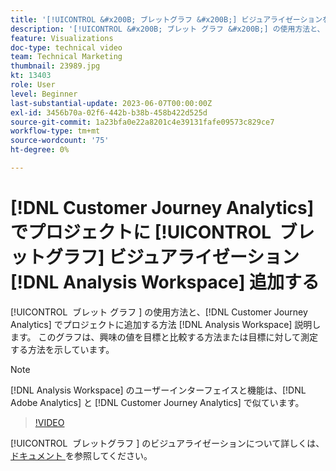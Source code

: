 ```yaml
---
title: '[!UICONTROL &#x200B; ブレットグラフ &#x200B;] ビジュアライゼーションをプロジェクト  [!DNL Analysis Workspace]  追加'
description: '[!UICONTROL &#x200B; ブレット グラフ &#x200B;] の使用方法と、 [!DNL Customer Journey Analytics] のプロジェクトにブレット グラフを追加する方法  [!DNL Analysis Workspace]  ついて説明します。'
feature: Visualizations
doc-type: technical video
team: Technical Marketing
thumbnail: 23989.jpg
kt: 13403
role: User
level: Beginner
last-substantial-update: 2023-06-07T00:00:00Z
exl-id: 3456b70a-02f6-442b-b38b-458b422d525d
source-git-commit: 1a23bfa0e22a8201c4e39131fafe09573c829ce7
workflow-type: tm+mt
source-wordcount: '75'
ht-degree: 0%

---
```


# [!DNL Customer Journey Analytics] でプロジェクトに [!UICONTROL &#x200B; ブレットグラフ &#x200B;] ビジュアライゼーション [!DNL Analysis Workspace] 追加する

[!UICONTROL &#x200B; ブレット グラフ &#x200B;] の使用方法と、[!DNL Customer Journey Analytics] でプロジェクトに追加する方法 [!DNL Analysis Workspace] 説明します。 このグラフは、興味の値を目標と比較する方法または目標に対して測定する方法を示しています。

>[!NOTE]
>
>[!DNL Analysis Workspace] のユーザーインターフェイスと機能は、[!DNL Adobe Analytics] と [!DNL Customer Journey Analytics] で似ています。

>[!VIDEO](https://video.tv.adobe.com/v/23989/?quality=12&learn=on)

[!UICONTROL &#x200B; ブレットグラフ &#x200B;] のビジュアライゼーションについて詳しくは、[ ドキュメント ](https://experienceleague.adobe.com/docs/analytics-platform/using/cja-workspace/visualizations/bullet-graph.html?lang=ja) を参照してください。
